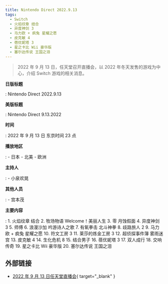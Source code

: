 ```yaml
---
title: Nintendo Direct 2022.9.13
tags:
  - Switch
  - 火焰纹章 结合
  - 异度神剑 3
  - 马力欧 + 疯兔 星耀之愿
  - 皮克敏 4
  - 蓓优妮塔 3
  - 星之卡比 Wii 豪华版
  - 塞尔达传说 王国之泪 
---
```


> 2022 年 9 月 13 日，任天堂召开直播会，以 2022 年冬天发售的游戏为中心，介绍 Switch 游戏的相关消息。

**日版标题**

:	Nintendo Direct 2022.9.13

**美版标题**

:	Nintendo Direct 9.13.2022

**时间**

:	2022 年 9 月 13 日 东京时间 23 点

**播放地区**

:	- 日本
	- 北美
	- 欧洲

**主持人**

: 	- 小泉欢晃

**其他人员**

:	- 宫本茂

**主要内容**

:	1. 火焰纹章 结合
	2. 牧场物语 Welcome！美丽人生
	3. 零 月蚀假面
	4. 异度神剑 3
	5. 师傅
	6. 浪漫沙加 吟游诗人之歌
	7. 有氧拳击 北斗神拳
	8. 歧路旅人 2
	9. 马力欧 + 疯兔 星耀之愿
	10. 符文工房 3
	11. 莱莎的炼金工房 3
	12. 超侦探事件簿 雾雨迷宫
	13. 皮克敏 4
	14. 生化危机 8
	15. 结合男子
	16. 蓓优妮塔 3
	17. 双人成行
	18. 交响传奇
	19. 星之卡比 Wii 豪华版
	20. 塞尔达传说 王国之泪

## 外部链接

- [2022 年 9 月 13 日任天堂直播会](https://www.bilibili.com/video/BV1SD4y1q7rH/){ target="_blank" }

